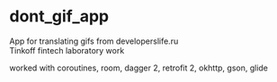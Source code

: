 # dont_gif_app

App for translating gifs from developerslife.ru  
Tinkoff fintech laboratory work  

worked with coroutines, room, dagger 2, retrofit 2, okhttp, gson, glide
